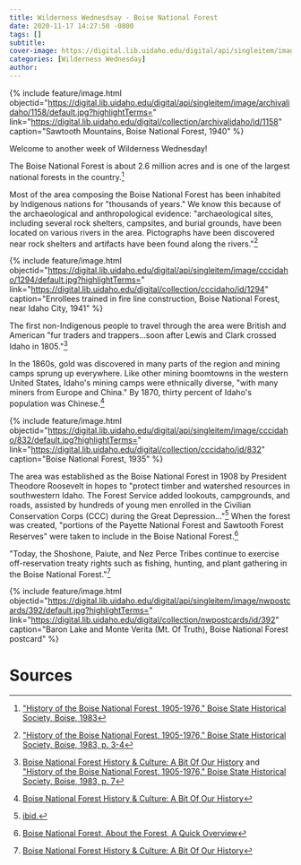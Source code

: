 ```yaml
---
title: Wilderness Wednesdsay - Boise National Forest
date: 2020-11-17 14:27:50 -0800
tags: []
subtitle: 
cover-image: https://digital.lib.uidaho.edu/digital/api/singleitem/image/nwpostcards/392/default.jpg?highlightTerms=
categories: [Wilderness Wednesday]
author: 
---
```



{% include feature/image.html objectid="https://digital.lib.uidaho.edu/digital/api/singleitem/image/archivalidaho/1158/default.jpg?highlightTerms=" link="https://digital.lib.uidaho.edu/digital/collection/archivalidaho/id/1158" caption="Sawtooth Mountains, Boise National Forest, 1940" %}

Welcome to another week of Wilderness Wednesday! 

The Boise National Forest is about 2.6 million acres and is one of the largest national forests in the country.[^1]

Most of the area composing the Boise National Forest has been inhabited by Indigenous nations for "thousands of years." We know this because of the archaeological and anthropological evidence: "archaeological sites, including several rock shelters, campsites, and burial grounds, have been located on various rivers in the area. Pictographs have been discovered near rock shelters and artifacts have been found along the rivers."[^2]

{% include feature/image.html objectid="https://digital.lib.uidaho.edu/digital/api/singleitem/image/cccidaho/1294/default.jpg?highlightTerms=" link="https://digital.lib.uidaho.edu/digital/collection/cccidaho/id/1294" caption="Enrollees trained in fire line construction, Boise National Forest, near Idaho City, 1941" %}

The first non-Indigenous people to travel through the area were British and American "fur traders and trappers...soon after Lewis and Clark crossed Idaho in 1805."[^3]

In the 1860s, gold was discovered in many parts of the region and mining camps sprung up everywhere. Like other mining boomtowns in the western United States, Idaho's mining camps were ethnically diverse, "with many miners from Europe and China." By 1870, thirty percent of Idaho's population was Chinese.[^4]

{% include feature/image.html objectid="https://digital.lib.uidaho.edu/digital/api/singleitem/image/cccidaho/832/default.jpg?highlightTerms=" link="https://digital.lib.uidaho.edu/digital/collection/cccidaho/id/832" caption="Boise National Forest, 1935" %}

The area was established as the Boise National Forest in 1908 by President Theodore Roosevelt in hopes to "protect timber and watershed resources in southwestern Idaho. The Forest Service added lookouts, campgrounds, and roads, assisted by hundreds of young men enrolled in the Civilian Conservation Corps (CCC) during the Great Depression..."[^5] When the forest was created, "portions of the Payette National Forest and Sawtooth Forest Reserves" were taken to include in the Boise National Forest.[^6]

"Today, the Shoshone, Paiute, and Nez Perce Tribes continue to exercise off-reservation treaty rights such as fishing, hunting, and plant gathering in the Boise National Forest."[^7]

{% include feature/image.html objectid="https://digital.lib.uidaho.edu/digital/api/singleitem/image/nwpostcards/392/default.jpg?highlightTerms=" link="https://digital.lib.uidaho.edu/digital/collection/nwpostcards/id/392" caption="Baron Lake and Monte Verita (Mt. Of Truth), Boise National Forest postcard" %}

# Sources

[^1]: ["History of the Boise National Forest, 1905-1976," Boise State Historical Society, Boise, 1983](https://www.fs.usda.gov/Internet/FSE_DOCUMENTS/fsbdev3_042206.pdf)

[^2]: ["History of the Boise National Forest, 1905-1976," Boise State Historical Society, Boise, 1983, p. 3-4](https://www.fs.usda.gov/Internet/FSE_DOCUMENTS/fsbdev3_042206.pdf)

[^3]: [Boise National Forest History & Culture: A Bit Of Our History](https://www.fs.usda.gov/main/boise/learning/history-culture) and ["History of the Boise National Forest, 1905-1976," Boise State Historical Society, Boise, 1983, p. 7](https://www.fs.usda.gov/Internet/FSE_DOCUMENTS/fsbdev3_042206.pdf)

[^4]: [Boise National Forest History & Culture: A Bit Of Our History](https://www.fs.usda.gov/main/boise/learning/history-culture)

[^5]: [ibid.](https://www.fs.usda.gov/main/boise/learning/history-culture)

[^6]: [Boise National Forest, About the Forest, A Quick Overview](https://www.fs.usda.gov/main/boise/about-forest)

[^7]: [Boise National Forest History & Culture: A Bit Of Our History](https://www.fs.usda.gov/main/boise/learning/history-culture)